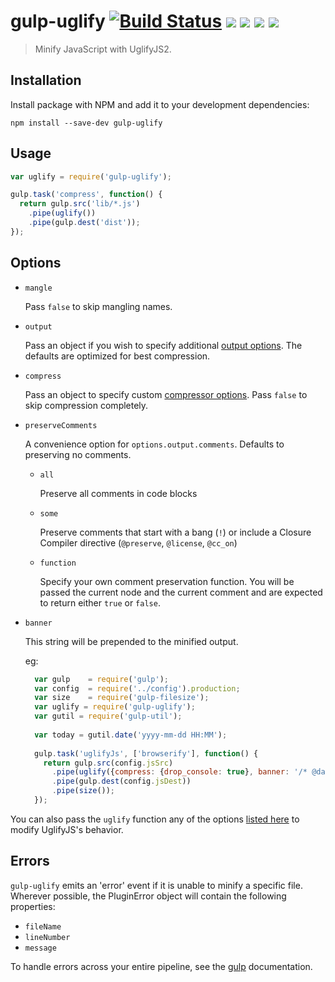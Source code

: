# gulp-uglify [![Build Status](http://img.shields.io/travis/terinjokes/gulp-uglify.svg?style=flat)](https://travis-ci.org/terinjokes/gulp-uglify) [![](http://img.shields.io/npm/dm/gulp-uglify.svg?style=flat)](https://www.npmjs.org/package/gulp-uglify) [![](http://img.shields.io/npm/v/gulp-uglify.svg?style=flat)](https://www.npmjs.org/package/gulp-uglify) [![](http://img.shields.io/codeclimate/github/terinjokes/gulp-uglify.svg?style=flat)](https://codeclimate.com/github/terinjokes/gulp-uglify) [![](http://img.shields.io/codeclimate/coverage/github/terinjokes/gulp-uglify.svg?style=flat)](https://codeclimate.com/github/terinjokes/gulp-uglify)

> Minify JavaScript with UglifyJS2.

## Installation

Install package with NPM and add it to your development dependencies:

`npm install --save-dev gulp-uglify`

## Usage

```javascript
var uglify = require('gulp-uglify');

gulp.task('compress', function() {
  return gulp.src('lib/*.js')
    .pipe(uglify())
    .pipe(gulp.dest('dist'));
});
```

## Options

- `mangle`

	Pass `false` to skip mangling names.

- `output`

	Pass an object if you wish to specify additional [output
	options](http://lisperator.net/uglifyjs/codegen). The defaults are
	optimized for best compression.

- `compress`

	Pass an object to specify custom [compressor
	options](http://lisperator.net/uglifyjs/compress). Pass `false` to skip
	compression completely.

- `preserveComments`

	A convenience option for `options.output.comments`. Defaults to preserving no
	comments.

	- `all`

		Preserve all comments in code blocks

	- `some`

		Preserve comments that start with a bang (`!`) or include a Closure
		Compiler directive (`@preserve`, `@license`, `@cc_on`)

	- `function`

		Specify your own comment preservation function. You will be passed the
		current node and the current comment and are expected to return either
		`true` or `false`.

- `banner`

  This string will be prepended to the minified output.
  
  eg:
  
  ```javascript
    var gulp    = require('gulp');
    var config  = require('../config').production;
    var size    = require('gulp-filesize');
    var uglify = require('gulp-uglify');
    var gutil = require('gulp-util');
    
    var today = gutil.date('yyyy-mm-dd HH:MM');
    
    gulp.task('uglifyJs', ['browserify'], function() {
      return gulp.src(config.jsSrc)
        .pipe(uglify({compress: {drop_console: true}, banner: '/* @date:'+ config.v + ' ' + today + ' */\n'}))
        .pipe(gulp.dest(config.jsDest))
        .pipe(size());
    });
  ```
  
  
You can also pass the `uglify` function any of the options [listed
here](https://github.com/mishoo/UglifyJS2#the-simple-way) to modify
UglifyJS's behavior.

## Errors

`gulp-uglify` emits an 'error' event if it is unable to minify a specific file.
Wherever possible, the PluginError object will contain the following properties:

- `fileName`
- `lineNumber`
- `message`

To handle errors across your entire pipeline, see the
[gulp](https://github.com/gulpjs/gulp/blob/master/docs/recipes/combining-streams-to-handle-errors.md#combining-streams-to-handle-errors) documentation.